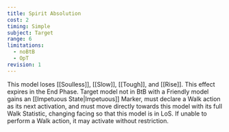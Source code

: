 ```yaml
---
title: Spirit Absolution
cost: 2
timing: Simple
subject: Target
range: 6
limitations:
  - noBtB
  - OpT
revision: 1
---
```

This model loses [[Soulless]], [[Slow]], [[Tough]], and [[Rise]]. This effect expires in the End Phase.
Target model not in BtB with a Friendly model gains an [[Impetuous State|Impetuous]] Marker, must declare a Walk action as its next activation, and must move directly towards this model with its full Walk Statistic, changing facing so that this model is in LoS. If unable to perform a Walk action, it may activate without restriction.